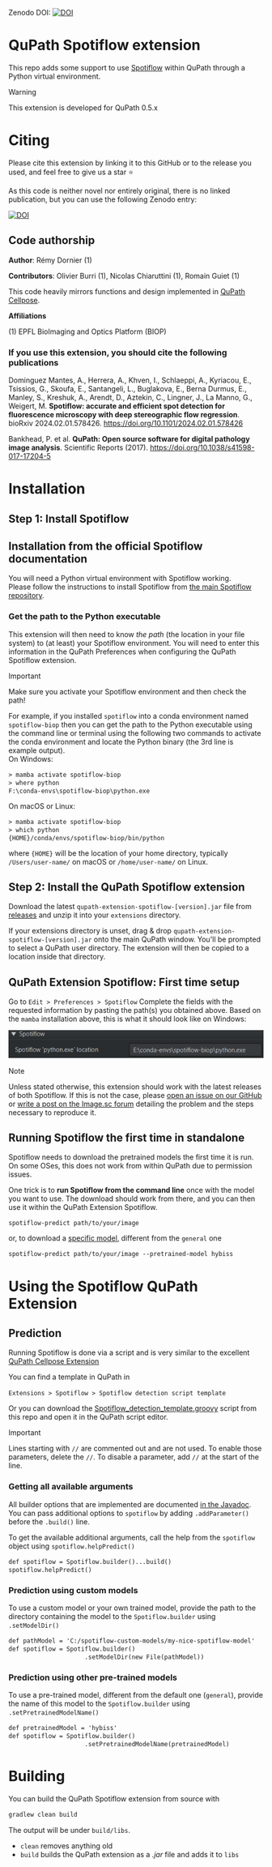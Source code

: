 
Zenodo DOI: [![DOI](https://zenodo.org/badge/417468733.svg)](https://doi.org/10.5281/zenodo.15739441)



# QuPath Spotiflow extension

This repo adds some support to use [Spotiflow](https://github.com/weigertlab/spotiflow) within QuPath through a Python virtual environment.

> [!WARNING]
> This extension is developed for QuPath 0.5.x


# Citing

Please cite this extension by linking it to this GitHub or to the release you used, and feel free to give us a star ⭐️

As this code is neither novel nor entirely original, there is no linked publication, but you can use the following Zenodo entry:


[![DOI](https://zenodo.org/badge/417468733.svg)](https://doi.org/10.5281/zenodo.15739441)


## Code authorship
**Author**: Rémy Dornier (1)

**Contributors**: Olivier Burri (1), Nicolas Chiaruttini (1), Romain Guiet (1)

This code heavily mirrors functions and design implemented in [QuPath Cellpose](https://github.com/BIOP/qupath-extension-cellpose).

**Affiliations**

(1) EPFL BioImaging and Optics Platform (BIOP)

### If you use this extension, you should cite the following publications

Dominguez Mantes, A., Herrera, A., Khven, I., Schlaeppi, A., Kyriacou, E., Tsissios, G., Skoufa, E., Santangeli, L., Buglakova, E., Berna Durmus, E., Manley, S., Kreshuk, A., Arendt, D., Aztekin, C., Lingner, J., La Manno, G., Weigert, M.
**Spotiflow: accurate and efficient spot detection for fluorescence microscopy with deep stereographic flow regression**. 
bioRxiv 2024.02.01.578426. https://doi.org/10.1101/2024.02.01.578426

Bankhead, P. et al. **QuPath: Open source software for digital pathology image analysis**. Scientific Reports (2017). https://doi.org/10.1038/s41598-017-17204-5






# Installation

## Step 1: Install Spotiflow

## Installation from the official Spotiflow documentation
You will need a Python virtual environment with Spotiflow working.  
Please follow the instructions to install Spotiflow from [the main Spotiflow repository](https://github.com/weigertlab/spotiflow?tab=readme-ov-file#installation-pip-recommended). 

<!--
> [!NOTE]
> ### `scikit-image` Dependency
> As of version 0.4 of this extension, QC (quality control) is run **automatically** when training a model.
> Due to the dependencies of the validation Python script [run-cellpose-qc.py](QC/run-cellpose-qc.py) there is an extra dependency: `scikit-image`.
> 
> The simplest way to add it is to install it the same way you installed Cellpose or Omnipose in the same Python virtual environment.
> For example, if you used `pip` to install `cellpose` you would use:
> `python -m pip install scikit-image`
> or if you used `conda`:
> `conda install scikit-image`
-->

### Get the path to the Python executable
This extension will then need to know *the path* (the location in your file system) to (at least) your Spotiflow environment.
You will need to enter this information in the QuPath Preferences when configuring the QuPath Spotiflow extension.

> [!IMPORTANT]
> Make sure you activate your Spotiflow environment and then check the path! 

For example, if you installed `spotiflow` into a conda environment named `spotiflow-biop` then you can get the path 
to the Python executable using the command line or terminal  using the following two commands to activate the conda environment 
and locate the Python binary (the 3rd line is example output).  
On Windows:
```
> mamba activate spotiflow-biop
> where python
F:\conda-envs\spotiflow-biop\python.exe
```

On macOS or Linux:
```
> mamba activate spotiflow-biop
> which python
{HOME}/conda/envs/spotiflow-biop/bin/python
```
where `{HOME}` will be the location of your home directory, typically `/Users/user-name/` on macOS or `/home/user-name/` on Linux.

## Step 2: Install the QuPath Spotiflow extension

Download the latest `qupath-extension-spotiflow-[version].jar` file from [releases](https://github.com/biop/qupath-extension-spotiflow/releases) and unzip it into your `extensions` directory. 

If your extensions directory is unset, drag & drop `qupath-extension-spotiflow-[version].jar` onto the main QuPath window. You'll be prompted to select a QuPath user directory.
The extension will then be copied to a location inside that directory.

<!--
To copy `run-cellpose-qc.py`, go to Extensions > Installed Extensions and click on "Open Extensions Directory". You can place the `run-cellpose-qc.py` in the same folder.

You might then need to restart QuPath (but not your computer).

> [!NOTE]
> In case you do not do this step, Spotiflow training will still work, but the QC step will be skipped, and you will be notified that `run-cellpose-qc.py` cannot be found.
> Additionally, this is the step that requires `scikit-image` as noted above.
-->

## QuPath Extension Spotiflow: First time setup

Go to `Edit > Preferences > Spotiflow`
Complete the fields with the requested information by pasting the path(s) you obtained above. 
Based on the `mamba` installation above, this is what it should look like on Windows:

![Spotiflow setup example](files/spotiflow-qupath-setup-example.png)


> [!NOTE]
> Unless stated otherwise, this extension should work with the latest releases of both Spotiflow.
> If this is not the case, please [open an issue on our GitHub](https://github.com/BIOP/qupath-extension-spotiflow/issues/new) or [write a post on the Image.sc forum](https://forum.image.sc/new-topic?category=usage-issues&tags=spotiflow-qupath,qupath-spotiflow) detailing the problem and the steps necessary to reproduce it.

## Running Spotiflow the first time in standalone

Spotiflow needs to download the pretrained models the first time it is run. On some OSes, this does not work from within 
QuPath due to permission issues.

One trick is to **run Spotiflow from the command line** once with the model you want to use. The download should work from there,
and you can then use it within the QuPath Extension Spotiflow.

```
spotiflow-predict path/to/your/image
```

or, to download a [specific model](https://weigertlab.github.io/spotiflow/pretrained.html), different from the `general` one

```
spotiflow-predict path/to/your/image --pretrained-model hybiss
```

# Using the Spotiflow QuPath Extension

## Prediction 

Running Spotiflow is done via a script and is very similar to the excellent [QuPath Cellpose Extension](https://github.com/BIOP/qupath-extension-cellpose)

You can find a template in QuPath in

`Extensions > Spotiflow > Spotiflow detection script template`

Or you can download the [Spotiflow_detection_template.groovy](src/main/resources/scripts/Spotiflow_detection_template.groovy) script from this repo and open it in the QuPath script editor.  

> [!IMPORTANT]
> Lines starting with `//` are commented out and are not used. To enable those parameters, delete the `//`. To disable a parameter, add `//` at the start of the line.

### Getting all available arguments

All builder options that are implemented are documented [in the Javadoc](https://biop.github.io/qupath-extension-spotiflow/).
You can pass additional options to `spotiflow` by adding `.addParameter()` before the `.build()` line. 

To get the available additional arguments, call the help from the `spotiflow` object using `spotiflow.helpPredict()`
```
def spotiflow = Spotiflow.builder()...build() 
spotiflow.helpPredict() 
```

<!--
Make sure that line 26 `.channels()` has the name of the channel you wish to segment--or you can provide the number, starting with `0` for the first channel.

> [!NOTE]
> For brightfield images the R, G, and B channels are used. If you wish to use stains like `Hematoxylin`, you will need to add an extra line:  
> `def stains = getCurrentImageData().getColorDeconvolutionStains() // stain deconvolution`  
> *before* the `def cellpose = Cellpose2D.builder( pathModel )` line (line 23).  
> Next, you will need to comment out the `.channels( 'DAPI' )` line by adding `//` at the start.  
> Finally, in the next line, add this pre-processing step to deconvolve stains and get the first channel, channel `0`:  
>        `.preprocess( ImageOps.Channels.deconvolve(stains), ImageOps.Channels.extract(0) )`

> [!NOTE]
> By default the script will generate QuPath *detections* and not *annotations*. In order to obtain annotations (which can be edited and are needed for training, see below), you must uncomment line 44:
> `.createAnnotations()` by deleting the `//` at the beginning of the line.

> [!IMPORTANT]
> Prior to running the script ensure that you have created a Project and have an image open with an annotation *selected* (it will be highlighted in yellow).
> The script will segment cells within that annotation.

The first thing the script will do is create a sub-folder in your project called `cellpose-temp`, followed by exporting the image(s) that will be processed by `cellpose`.
If your segmentation is not what you expect, you can check that the exported image(s) represent what you intended for `cellpose` to segment.

Once you are happy with your script, you should save the edited copy to your Project (or another scripts folder) for re-use!
-->
### Prediction using custom models
To use a custom model or your own trained model, provide the path to the directory containing the model to the `Spotiflow.builder` using `.setModelDir()`
```
def pathModel = 'C:/spotiflow-custom-models/my-nice-spotiflow-model'
def spotiflow = Spotiflow.builder()
                     .setModelDir(new File(pathModel))  
```

### Prediction using other pre-trained models
To use a pre-trained model, different from the default one (`general`), provide the name of this model to the `Spotiflow.builder` using `.setPretrainedModelName()`
```
def pretrainedModel = 'hybiss'
def spotiflow = Spotiflow.builder()
                     .setPretrainedModelName(pretrainedModel)  
```
<!--
## Training custom models

**Requirements**:
A QuPath project with rectangles of class "Training" and "Validation" inside which the ground truth objects have been painted as annotations with no class.
![Example Annotations for Training](files/cellpose-qupath-training-example.png)

> [!IMPORTANT]
> Training requires _dense_ annotations. This means you cannot just annotate a few objects per Training and Valudation rectanble. You must annotate **ALL relevant objects** within each of those regions!

We typically create a standalone QuPath project for training only. This project will contain the training images along with the ground truth annotations drawn in QuPath.
Here are some reasons we do it this way:

1. Separating training and prediction/analysis makes for clean project structures and easier sharing of the different steps of your workflow.
2. In case we need to get more ground truth, we can simply fire up the relevant QuPath project and rerun the training, and then import the newly trained model into any other project that might need it.

**Protocol**

1. In your QuPath project create at least **2** rectangle annotations.
2. In the Annotations tab, add new classes name "Training" and "Validation" and assign your rectangles to each of them. You do not need an equal number of Training and Validation rectangles. 
3. Lock the rectangles (right click > Annotations > Lock). 
4. Draw your ground truth annotations within all of the rectangles. You can also select each rectangle and run the `Cellpose detection script template` with the `.createAnnotations()` line
   not commented out in the builder (see *Prediction* instructions above) to use a pre-trained cellpose model as a start, but make sure you manually correct it to get proper ground truth!
   
> [!IMPORTANT]
> Any ground truth annotations must have **no classes** assigned.

5. Repeat this for as many images/regions of interest as you would like.

> [!WARNING]
> All images with Training or Validation annotations in the project will be used for the training.

Once you have your labeled Training and Validation rectangles with ground truth annotations, make sure you save your project! Then you can run the Cellpose training template script in 
`Extensions > Cellpose > Cellpose training script template`

Or you can download [Cellpose_training_template.groovy](src/main/resources/scripts/Cellpose_training_template.groovy) from this repo and run it from the script editor.

> [!NOTE]
> In the line `def cellpose = Cellpose2D.builder("cyto")` you can choose to fine-tune a pre-trained model (e.g. cyto), train from scratch (enter "None"),
> or start with a custom model (see below). Please see the *Prediction* instructions above for information regarding the other builder parameters.

The first thing the script will do is create a sub-folder in your project called `cellpose-training` containing sub-folders `test` and `train`, followed by exporting the image(s)
that will be processed by `cellpose`. The `train` folder will contain images of your training rectangles and your annotations converted to masks. The `test` folder will contain the
Validation data, which is also used by the `QC` script. If your Validation is not what you expect, you can check that the exported image(s) represent what you intended for `cellpose` to train on.

Once the script successfully completes training, you will have a `models` sub-folder within your Project folder, which will contain your custom model, as well as a `QC` sub-folder with the output
of the QC script.

Once you are happy with your training script, you should save the edited copy to your Project (or another scripts folder) for re-use!

### Training a custom model
To train using your custom model, you need to provide the path to the model to the `Cellpose2D.builder`. Just replace the name of the pre-trained model (e.g. `cyto`)
with the path to your model, for example:
```
// Specify the model name (cyto, nuclei, cyto2, omni_bact or a path to your custom model as a string)
def pathModel = 'C:/cellpose-custom-models/cellpose_residual_on_style_on_concatenation_off_train_2023_07_26_11_31_47.433625'
def cellpose = Cellpose2D.builder( pathModel )
```

> [!NOTE]  
> If you decide that your model needs more training, you can add more images to the Project and provide more annotated Training rectangles.  
> You can use your custom model to segment additional Training rectangles, as described in the *Prediction* section above. Just be sure to 
> perform careful manual correction!  
> Then save the Project and re-run the training script with the path of the custom model from the previous training step.  
> If you save your edited Prediction and Training scripts, you can repeat this process as needed, by adding more training data and training the model
> obtained from the previous run--just edit the path to the model.  
> This is analogous to the `cellpose` 2.0 GUI `human-in-the-loop` process.

### More training options
[All options in Cellpose](https://github.com/MouseLand/cellpose/blob/45f1a3c640efb8ca7d252712620af6f58d024c55/cellpose/__main__.py#L36) 
have not been transferred. 

In case that this might be of use to you, please [open an issue](https://github.com/BIOP/qupath-extension-cellpose/issues). 

### Training validation
You can find a [run-cellpose-qc.py](QC/run-cellpose-qc.py) python script in the `QC` folder of this repository. This is 
an adaptation of the Quality Control part of a [ZeroCostDL4Mic Notebook that was made for cellpose](https://colab.research.google.com/github/HenriquesLab/ZeroCostDL4Mic/blob/master/Colab_notebooks/Beta%20notebooks/Cellpose_2D_ZeroCostDL4Mic.ipynb).

Basically, when you train using this extension:
1. It will first train your model as expected
2. It will then run your newly trained cellpose model on your "Validation" images
3. At the end, it will run the [run-cellpose-qc.py](QC/run-cellpose-qc.py) python script to output validation metrics.
4. The validation metrics will be saved into a folder called `QC` in your QuPath Project


### Saving training results for publication purposes

In order to be as reproducible and sure of your results as possible, especially when it comes to publishing, these are 
our current guidelines:
1. Use `saveBuilder()` which saves a JSON file of your CellposeBuilder, which can be reused with `CellposeBuilder(File builderFile)`. That way you will not lose the setting your did
2. Save the `cellpose-training`, `QC` and `models` folders at the end of your training somewhere. This will contain everything that was made during training.
3. Save the training script as well.


-->
# Building

You can build the QuPath Spotiflow extension from source with

```bash
gradlew clean build
```

The output will be under `build/libs`.

* `clean` removes anything old
* `build` builds the QuPath extension as a *.jar* file and adds it to `libs`

<!--
# Notes and debugging

## Preprocessing your data, extracting Color Deconvolution stains

It has been useful to preprocess data to extract color-deconvolved channels feeding these to Cellpose, for example. This is where the `preprocess()` method is useful. 
Depending on the export, one might need to inform cellpose of which channel is to be considered nuclear and which channel cytoplasmic. The method `cellposeChannels()` helps to set the order, as in the example below.
```
def stains = getCurrentImageData().getColorDeconvolutionStains()
// ..
// .. builder is initialized before this line
.preprocess( ImageOps.Channels.deconvolve(stains),
             ImageOps.Channels.extract(0, 1) ) // 0 for HTX and 1 for DAB
. cellposeChannels(2, 1)                       // Use the second channel from the extracted image for the cytoplasm and the first channel for the nucleus in cellpose
```
## `Warn: No compatible writer found`
So far we experienced the `No compatible writer found` issue in the following cases:

1. The channel names were incorrect in the builder, so the image writer could not find the requested channels
2. The rectangles were too close or beyond the edges of the image, so there were no pixels to export
3. There were special characters in the file name, which caused it to fail.

## Overlap

In case you end up with split detections, this is caused by the overlap calculation not being done correctly or by setting the `.diameter()` to 0 in order for cellpose to determine it automatically.
In turn, this causes the QuPath extension to fail to extract tiles with sufficient overlap.
Use `setOverlap( int )` in the builder to set the overlap (in pixels) to a value 2x larger than the largest object you are segmenting.

### To find the overlap

You can draw a line ROI across your largest object in QuPath and run the following one-line script
```
print "Selected Line length is " + Math.round(getSelectedObject().getROI().getLength()) + " pixels"
```
Double whatever value is output from the script and use it in `setOverlap( int )` in the builder.

## Ubuntu Error 13: Permission Denied
[As per this post here](https://forum.image.sc/t/could-not-execute-system-command-in-qupath-thanks-to-groovy-script-and-java-processbuilder-class/61629/2?u=oburri), there is a permissions issue when using Ubuntu, which does not allow Java's `ProcessBuilder` to run. 
The current workaround is [to build QuPath from source](https://qupath.readthedocs.io/en/stable/docs/reference/building.html) in Ubuntu, which then allows the use of the `ProcessBuilder`, which is the magic piece of code that actually calls Cellpose.
-->
